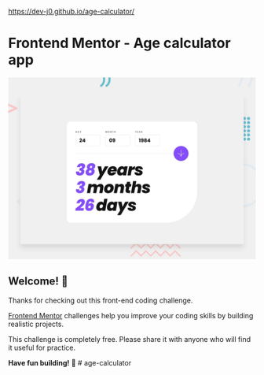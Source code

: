 
 https://dev-j0.github.io/age-calculator/



# Frontend Mentor - Age calculator app

![Design preview for the Age calculator app coding challenge](./design/desktop-preview.jpg)

## Welcome! 👋

Thanks for checking out this front-end coding challenge.

[Frontend Mentor](https://www.frontendmentor.io) challenges help you improve your coding skills by building realistic projects.

This challenge is completely free. Please share it with anyone who will find it useful for practice.

**Have fun building!** 🚀
#   a g e - c a l c u l a t o r 
 
 
